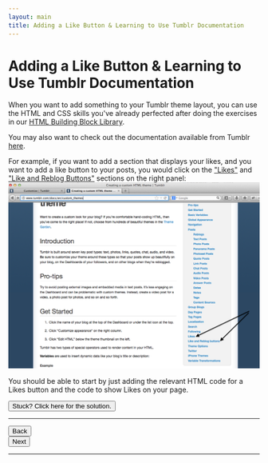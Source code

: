 ```yaml
---
layout: main
title: Adding a Like Button & Learning to Use Tumblr Documentation
---
```


# Adding a Like Button & Learning to Use Tumblr Documentation

When you want to add something to your Tumblr theme layout, you can use the HTML and CSS skills you've already perfected after doing the exercises in our [HTML Building Block Library](http://mcwic.github.io/htmlblocks/htmlBuildingBlocks.html).

You may also want to check out the documentation available from Tumblr [here](http://www.tumblr.com/docs/en/custom_themes). 

For example, if you want to add a section that displays your likes, and you want to add a like button to your posts, you would click on the ["Likes"](http://www.tumblr.com/docs/en/custom_themes#likes) and ["Like and Reblog Buttons"](http://www.tumblr.com/docs/en/custom_themes#like_and_reblog_buttons) sections on the right panel:
<img src="../tumblrdocumentation.png"/>

You should be able to start by just adding the relevant HTML code for a Likes button and the code to show Likes on your page.

 <a href="../likes_solution"><button type="button" class="btn btn-primary btn-lg">Stuck? Click here for the solution.</button></a>
 

---

<div class="row">
  <div class="col-md-1">
    <a href="../search"><button type="button" class="btn btn-primary btn-lg">Back</button></a>
  </div>
  <div class="col-md-1">
    <a href="../afterword"><button type="button" class="btn btn-primary btn-lg">Next</button></a>
  </div>
</div>

---